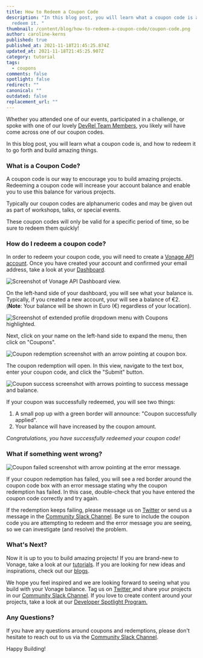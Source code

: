 ```yaml
---
title: How to Redeem a Coupon Code
description: "In this blog post, you will learn what a coupon code is and how to
  redeem it. "
thumbnail: /content/blog/how-to-redeem-a-coupon-code/coupon-code.png
author: caroline-kerns
published: true
published_at: 2021-11-18T21:45:25.874Z
updated_at: 2021-11-18T21:45:25.907Z
category: tutorial
tags:
  - coupons
comments: false
spotlight: false
redirect: ""
canonical: ""
outdated: false
replacement_url: ""
---
```

Whether you attended one of our events, participated in a challenge, or spoke with one of our lovely [](https://developer.vonage.com/team)[DevRel Team Members](https://developer.vonage.com/team), you likely will have come across one of our coupon codes.

In this blog post, you will learn what a coupon code is, and how to redeem it to go forth and build amazing things. 

### What is a Coupon Code?

A coupon code is our way to encourage you to build amazing projects. Redeeming a coupon code will increase your account balance and enable you to use this balance for various projects. 

Typically our coupon codes are alphanumeric codes and may be given out as part of workshops, talks, or special events. 

These coupon codes will only be valid for a specific period of time, so be sure to redeem them quickly! 



### How do I redeem a coupon code? 

In order to redeem your coupon code, you will need to create a [Vonage API account](https://dashboard.nexmo.com/sign-up). Once you have created your account and confirmed your email address, take a look at your [Dashboard](https://dashboard.nexmo.com/). 

![Screenshot of Vonage API Dashboard view.](/content/blog/how-to-redeem-a-coupon-code/dashboard.png "Screenshot of Vonage API Dashboard view.")



On the left-hand side of your dashboard, you will see what your balance is. Typically, if you created a new account, your will see a balance of €2. \
(**Note**: Your balance will be shown in Euro (€) regardless of your location). 

![Screenshot of extended profile dropdown menu with Coupons highlighted.](/content/blog/how-to-redeem-a-coupon-code/coupons.png "Screenshot of extended profile dropdown menu with Coupons highlighted.")

Next, click on your name on the left-hand side to expand the menu, then click on "Coupons". 

![Coupon redemption screenshot with an arrow pointing at coupon box.](/content/blog/how-to-redeem-a-coupon-code/addcode.png "Coupon redemption screenshot with an arrow pointing at coupon box.")

The coupon redemption will open. In this view, navigate to the text box, enter your coupon code, and click the "Submit" button.

![Coupon success screenshot with arrows pointing to success message and balance.](/content/blog/how-to-redeem-a-coupon-code/couponsucceeded.png "Coupon success screenshot with arrows pointing to success message and balance.")

If your coupon was successfully redeemed, you will see two things:

1. A small pop up with a green border will announce: "Coupon successfully applied".
2. Your balance will have increased by the coupon amount. 

*Congratulations, you have successfully redeemed your coupon code!*



### What if something went wrong? 

![Coupon failed screenshot with arrow pointing at the error message.](/content/blog/how-to-redeem-a-coupon-code/couponfailedcouponnot-found.png "Coupon failed screenshot with arrow pointing at the error message.")

If your coupon redemption has failed, you will see a red border around the coupon code box with an error message stating why the coupon redemption has failed. In this case, double-check that you have entered the coupon code correctly and try again. 

If the redemption keeps failing, please message us on [Twitter](https://twitter.com/VonageDev) or send us a message in the [Community Slack Channel](https://developer.vonage.com/community/slack). Be sure to include the coupon code you are attempting to redeem and the error message you are seeing, so we can investigate (and resolve) the problem. 

### What's Next?

Now it is up to you to build amazing projects! If you are brand-new to Vonage, take a look at our [tutorials](https://developer.vonage.com/tutorials). If you are looking for new ideas and inspirations, check out our [blogs](https://learn.vonage.com/). 

We hope you feel inspired and we are looking forward to seeing what you build with your  Vonage balance. Tag us on [Twitter ](https://twitter.com/VonageDev)and share your projects in our [Community Slack Channel](https://developer.vonage.com/community/slack). If you love to create content around your projects, take a look at our [Developer Spotlight Program.](https://learn.vonage.com/spotlight/)

### Any Questions? 

If you have any questions around coupons and redemptions, please don't hesitate to reach out to us via the [Community Slack Channel](https://developer.vonage.com/community/slack). 

Happy Building!